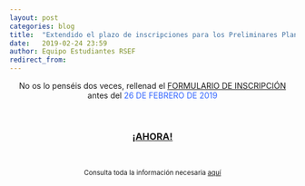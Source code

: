 ```yaml
---
layout: post
categories: blog
title:  "Extendido el plazo de inscripciones para los Preliminares Plancks 2019"
date:   2019-02-24 23:59
author: Equipo Estudiantes RSEF
redirect_from:
---
```


<p style="text-align: center;">No os lo penséis dos veces, rellenad el <a href="https://goo.gl/forms/Utcq9gl5M044Da9t1">FORMULARIO DE INSCRIPCIÓN</a> antes del <span style="color: #3366ff; bold; big;">26 DE FEBRERO DE 2019</span>
<p>
  &nbsp;
</p>
<h3 style="text-align: center;">
<a href="https://estudiantesrsef.github.io/img/memes/samuel_jackson_do_it_now.jpg">¡AHORA!</a>
</h3>
<p>
  &nbsp;
</p>
<p style="text-align: center;"><small>Consulta toda la información necesaria <a href="https://estudiantesrsef.github.io/events/2019-03-01-PreliminaresPLANCKS2019.md">aquí</a>
